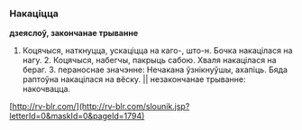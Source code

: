 ### Накаціцца
**дзеяслоў, закончанае трыванне**

1. Коцячыся, наткнуцца, ускаціцца на каго-, што-н. Бочка накацілася на нагу. 2. Коцячыся, набегчы, пакрыць сабою. Хваля накацілася на бераг. 3. пераноснае значэнне: Нечакана ўзнікнуўшы, ахапіць. Бяда раптоўна накацілася на вёску. || незакончанае трыванне: накочвацца.

<a rel="author">[http://rv-blr.com/](http://rv-blr.com/slounik.jsp?letterId=0&maskId=0&pageId=1794)</a>
